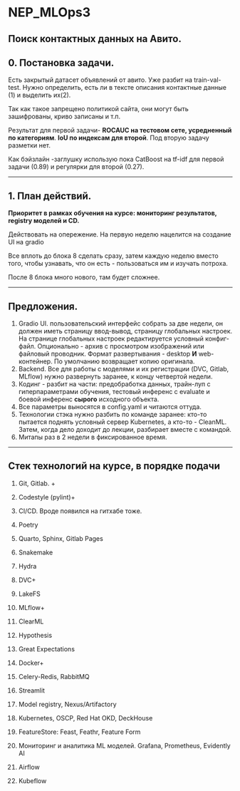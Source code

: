 # NEP_MLOps3
 Поиск контактных данных на Авито.
---
## 0. Постановка задачи.

Есть закрытый датасет объявлений от авито. Уже разбит на train-val-test. Нужно определить, есть ли в тексте описания контактные данные (1) и выделить их(2). 

Так как такое запрещено политикой сайта, они могут быть зашифрованы, криво записаны и т.п.

 Результат для первой задачи- **ROCAUC на тестовом сете, усредненный по категориям**. **IoU по индексам для второй**. Под вторую задачу разметки нет.

Как бэйзлайн -заглушку использую пока CatBoost на tf-idf для первой задачи (0.89) и регулярки для второй (0.27).

---
## 1. План действий.

**Приоритет в рамках обучения на курсе: мониторинг результатов, registry моделей и CD.** 

Действовать на опережение. На первую неделю нацелится на создание UI на gradio

Все вплоть до блока 8 сделать сразу, затем каждую неделю вместо того, чтобы узнавать, что он есть - пользоваться им и изучать потроха.

После 8 блока много нового, там будет сложнее.

---
## Предложения.
1. Gradio UI. пользовательский интерфейс собрать за две недели, он должен иметь страницу ввод-вывод, страницу глобальных настроек. На странице глобальных настроек редактируется условный конфиг-файл. Опционально - архив с просмотром изображений или файловый проводник. Формат развертывания - desktop **И** web-контейнер. По умолчанию возвращает копию оригинала.
2. Backend. Все для работы с моделями и их регистрации (DVC, Gitlab, MLflow) нужно развернуть заранее, к концу четвертой недели.
3. Кодинг - разбит на части: предобработка данных, трайн-луп с гиперпараметрами обучения, тестовый инференс с evaluate и боевой инференс **сырого** исходного объекта.
4. Все параметры выносятся в config.yaml и читаются оттуда.
5. Технологии стэка нужно разбить по команде заранее: кто-то пытается поднять условный сервер Kubernetes, а кто-то - CleanML. Затем, когда дело доходит до лекции, разбирает вместе с командой.
6. Митапы раз в 2 недели в фиксированное время.

---


## Стек технологий на курсе, в порядке подачи

1. Git, Gitlab. +
2. Codestyle (pylint)+
3. CI/CD. Вроде появился на гитхабе тоже.
4. Poetry
5. Quarto, Sphinx, Gitlab Pages
6. Snakemake
7. Hydra
8. DVC+
9. LakeFS
10. MLflow+
11. ClearML

1. Hypothesis
2. Great Expectations
3. Docker+
4. Celery-Redis,  RabbitMQ
5. Streamlit
6. Model registry, Nexus/Artifactory
7. Kubernetes, OSCP, Red Hat OKD, DeckHouse
8. FeatureStore: Feast, Feathr, Feature Form
9. Мониторинг и аналитика ML моделей. Grafana, Prometheus, Evidently AI
10. Airflow
11. Kubeflow
